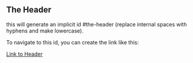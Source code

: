 ## The Header

this will generate an implicit id #the-header (replace internal spaces with hyphens and make lowercase).

To navigate to this id, you can create the link like this:

[Link to Header](#the-header)
